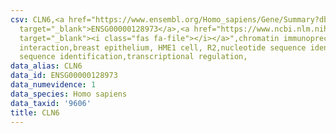 ```yaml
---
csv: CLN6,<a href="https://www.ensembl.org/Homo_sapiens/Gene/Summary?db=core;g=ENSG00000128973"
  target="_blank">ENSG00000128973</a>,<a href="https://www.ncbi.nlm.nih.gov/pubmed/22863008"
  target="_blank"><i class="fas fa-file"></i></a>",chromatin immunoprecipitation assay,direct
  interaction,breast epithelium, HME1 cell, R2,nucleotide sequence identification,nucleotide
  sequence identification,transcriptional regulation,
data_alias: CLN6
data_id: ENSG00000128973
data_numevidence: 1
data_species: Homo sapiens
data_taxid: '9606'
title: CLN6
---
```

